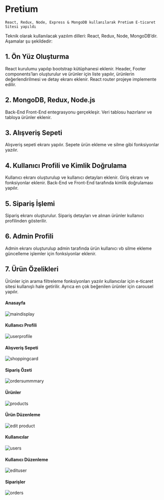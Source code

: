# Pretium

```
React, Redux, Node, Express & MongoDB kullanılarak Pretium E-ticaret Sitesi yapıldı

```

Teknik olarak kullanılacak yazılım dilleri: React, Redux, Node, MongoDB’dir. Aşamalar şu şekildedir:

## 1. Ön Yüz Oluşturma
React kurulumu yapılıp bootstrap kütüphanesi eklenir. Header, Footer components’ları oluşturulur ve ürünler için liste yapılır, ürünlerin değerlendirilmesi ve detay ekranı eklenir. React router projeye implemente edilir.

## 2. MongoDB, Redux, Node.js
Back-End Front-End entegrasyonu gerçekleşir. Veri tablosu hazırlanır ve tabloya ürünler eklenir.

## 3. Alışveriş Sepeti
Alışveriş sepeti ekranı yapılır. Sepete ürün ekleme ve silme gibi fonksiyonlar yazılır.

## 4. Kullanıcı Profili ve Kimlik Doğrulama
Kullanıcı ekranı oluşturulup ve kullanıcı detayları eklenir. Giriş ekranı ve fonksiyonlar eklenir. Back-End ve Front-End tarafında kimlik doğrulaması yapılır.

##  5. Sipariş İşlemi
Sipariş ekranı oluşturulur. Sipariş detayları ve alınan ürünler kullanıcı profilinden gösterilir.

## 6. Admin Profili
Admin ekranı oluşturulup admin tarafında ürün kullanıcı vb silme ekleme güncelleme işlemler için fonksiyonlar eklenir.

## 7. Ürün Özelikleri
Ürünler için arama filtreleme fonksiyonları yazılır kullanıcılar için e-ticaret sitesi kullanışlı hale getirilir. Ayrıca en çok beğenilen ürünler için carousel yapılır.



#### Anasayfa
![maindisplay](https://user-images.githubusercontent.com/74673470/160580131-223f9cc0-91ef-49c7-937a-2a1dd6dbd60a.png)


#### Kullanıcı Profili

![userprofile](https://user-images.githubusercontent.com/74673470/160580616-dd12db2e-4010-4abb-b937-56cbec60cf6f.png)


#### Alışveriş Sepeti

![shoppingcard](https://user-images.githubusercontent.com/74673470/160580812-fa9df68d-047a-4eb1-805b-d43e5a05979c.png)



#### Sipariş Özeti
![ordersummmary](https://user-images.githubusercontent.com/74673470/160580922-69516737-5666-463a-859c-13f52a7cebed.png)




#### Ürünler
![products](https://user-images.githubusercontent.com/74673470/160581004-9968ba47-e81a-426d-9368-1c07b19a51f3.png)



#### Ürün Düzenleme
![edit product](https://user-images.githubusercontent.com/74673470/160581093-c9d9f541-4079-4dd4-a67b-8a862f63e69b.png)




#### Kullanıcılar
![users](https://user-images.githubusercontent.com/74673470/160581136-d9475fd5-3b5e-4d12-b45a-e38019a3dfc5.png)



#### Kullanıcı Düzenleme
![edituser](https://user-images.githubusercontent.com/74673470/160581181-f43207da-a9bf-4557-b242-0228e518ffbd.png)


#### Siparişler
![orders](https://user-images.githubusercontent.com/74673470/160581246-e041f0d2-3686-45d4-b209-e9d8f27c4e42.png)


